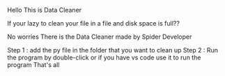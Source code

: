 Hello 
This is Data Cleaner

If your lazy to clean your file in a file and disk space is full??

No worries 
There is the Data Cleaner made by Spider Developer

Step 1 : add the py file in the folder that you want to clean up
Step 2 : Run the program by double-click or if you have vs code use it to run the program
That's all
